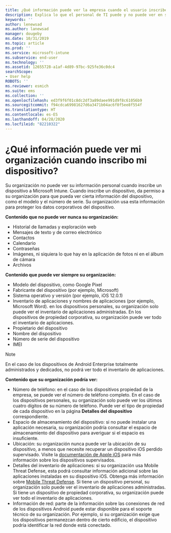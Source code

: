 ```yaml
---
title: ¿Qué información puede ver la empresa cuando el usuario inscribe el dispositivo?
description: Explica lo que el personal de TI puede y no puede ver en su dispositivo administrado.
keywords: ''
author: lenewsad
ms.author: lanewsad
manager: dougeby
ms.date: 10/31/2019
ms.topic: article
ms.prod: ''
ms.service: microsoft-intune
ms.subservice: end-user
ms.technology: ''
ms.assetid: 12655728-a1af-4d89-97bc-925fe36c0dc4
searchScope:
- User help
ROBOTS: ''
ms.reviewer: esmich
ms.suite: ems
ms.collection: ''
ms.openlocfilehash: ed3f9f6f01c8dc2df3a89daee991d9f8c61056b9
ms.sourcegitcommit: f94cdca69981627d6a3471b04ac6f0f5ee8f554f
ms.translationtype: HT
ms.contentlocale: es-ES
ms.lasthandoff: 04/28/2020
ms.locfileid: "82210322"
---
```

# <a name="what-information-can-my-organization-see-when-i-enroll-my-device"></a>¿Qué información puede ver mi organización cuando inscribo mi dispositivo?

Su organización no puede ver su información personal cuando inscribe un dispositivo a Microsoft Intune. Cuando inscribe un dispositivo, da permiso a su organización para que pueda ver cierta información del dispositivo, como el modelo y el número de serie. Su organización usa esta información para proteger los datos corporativos del dispositivo.

**Contenido que no puede ver nunca su organización:**

- Historial de llamadas y exploración web
- Mensajes de texto y de correo electrónico
- Contactos
- Calendario
- Contraseñas
- Imágenes, ni siquiera lo que hay en la aplicación de fotos ni en el álbum de cámara
- Archivos

**Contenido que puede ver siempre su organización:**

- Modelo del dispositivo, como Google Pixel
- Fabricante del dispositivo (por ejemplo, Microsoft)
- Sistema operativo y versión (por ejemplo, iOS 12.0.1)
- Inventario de aplicaciones y nombres de aplicaciones (por ejemplo, Microsoft Word). en los dispositivos personales, su organización solo puede ver el inventario de aplicaciones administradas. En los dispositivos de propiedad corporativa, su organización puede ver todo el inventario de aplicaciones.
- Propietario del dispositivo
- Nombre del dispositivo
- Número de serie del dispositivo
- IMEI

 > [!NOTE]
 > En el caso de los dispositivos de Android Enterprise totalmente administrados y dedicados, no podrá ver todo el inventario de aplicaciones.    
    
**Contenido que su organización podría ver:**

- Número de teléfono: en el caso de los dispositivos propiedad de la empresa, se puede ver el número de teléfono completo. En el caso de los dispositivos personales, su organización solo puede ver los últimos cuatro dígitos de su número de teléfono. Puede ver el tipo de propiedad de cada dispositivo en la página **Detalles del dispositivo** correspondiente.
- Espacio de almacenamiento del dispositivo: si no puede instalar una aplicación necesaria, su organización podría consultar el espacio de almacenamiento del dispositivo para averiguar si el espacio es insuficiente.  
- Ubicación: su organización nunca puede ver la ubicación de su dispositivo, a menos que necesite recuperar un dispositivo iOS perdido supervisado. Visite la [documentación de Apple iOS](https://go.microsoft.com/fwlink/?linkid=853816) para más información sobre los dispositivos supervisados.  
- Detalles del inventario de aplicaciones: si su organización usa Mobile Threat Defense, esta podrá consultar información adicional sobre las aplicaciones instaladas en su dispositivo iOS. Obtenga más información sobre [Mobile Threat Defense](set-up-mobile-threat-defense.md). Si tiene un dispositivo personal, su organización solo puede ver el inventario de aplicaciones administradas. Si tiene un dispositivo de propiedad corporativa, su organización puede ver todo el inventario de aplicaciones.
- Información de red: parte de la información sobre las conexiones de red de los dispositivos Android puede estar disponible para el soporte técnico de su organización. Por ejemplo, si su organización exige que los dispositivos permanezcan dentro de cierto edificio, el dispositivo podría identificar la red donde está conectado. 
